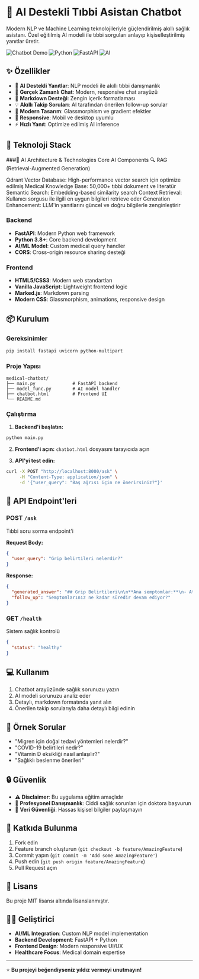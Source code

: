 # 🏥 AI Destekli Tıbbi Asistan Chatbot

Modern NLP ve Machine Learning teknolojileriyle güçlendirilmiş akıllı sağlık asistanı. Özel eğitilmiş AI modeli ile tıbbi sorguları anlayıp kişiselleştirilmiş yanıtlar üretir.

![Chatbot Demo](https://img.shields.io/badge/Status-Active-brightgreen) ![Python](https://img.shields.io/badge/Python-3.8+-blue) ![FastAPI](https://img.shields.io/badge/FastAPI-Latest-00a693) ![AI](https://img.shields.io/badge/AI-NLP%20%7C%20ML-purple)

## ✨ Özellikler

- 🤖 **AI Destekli Yanıtlar**: NLP modeli ile akıllı tıbbi danışmanlık
- 💬 **Gerçek Zamanlı Chat**: Modern, responsive chat arayüzü
- 📝 **Markdown Desteği**: Zengin içerik formatlaması
- 💡 **Akıllı Takip Soruları**: AI tarafından önerilen follow-up sorular
- 🎨 **Modern Tasarım**: Glassmorphism ve gradient efektler
- 📱 **Responsive**: Mobil ve desktop uyumlu
- ⚡ **Hızlı Yanıt**: Optimize edilmiş AI inference

## 🚀 Teknoloji Stack

###🧠 AI Architecture & Technologies
Core AI Components
🔍 RAG (Retrieval-Augmented Generation)

Qdrant Vector Database: High-performance vector search için optimize edilmiş
Medical Knowledge Base: 50,000+ tıbbi dokument ve literatür
Semantic Search: Embedding-based similarity search
Context Retrieval: Kullanıcı sorgusu ile ilgili en uygun bilgileri retrieve eder
Generation Enhancement: LLM'in yanıtlarını güncel ve doğru bilgilerle zenginleştirir

### Backend
- **FastAPI**: Modern Python web framework
- **Python 3.8+**: Core backend development
- **AI/ML Model**: Custom medical query handler
- **CORS**: Cross-origin resource sharing desteği

### Frontend
- **HTML5/CSS3**: Modern web standartları
- **Vanilla JavaScript**: Lightweight frontend logic
- **Marked.js**: Markdown parsing
- **Modern CSS**: Glassmorphism, animations, responsive design

## 📦 Kurulum

### Gereksinimler
```bash
pip install fastapi uvicorn python-multipart
```

### Proje Yapısı
```
medical-chatbot/
├── main.py              # FastAPI backend
├── model_func.py        # AI model handler
├── chatbot.html         # Frontend UI
└── README.md
```

### Çalıştırma
1. **Backend'i başlatın:**
```bash
python main.py
```

2. **Frontend'i açın:**
`chatbot.html` dosyasını tarayıcıda açın

3. **API'yi test edin:**
```bash
curl -X POST "http://localhost:8000/ask" \
     -H "Content-Type: application/json" \
     -d '{"user_query": "Baş ağrısı için ne önerirsiniz?"}'
```

## 🔧 API Endpoint'leri

### POST `/ask`
Tıbbi soru sorma endpoint'i

**Request Body:**
```json
{
  "user_query": "Grip belirtileri nelerdir?"
}
```

**Response:**
```json
{
  "generated_answer": "## Grip Belirtileri\n\n**Ana semptomlar:**\n- Ateş\n- Baş ağrısı\n- Kas ağrıları",
  "follow_up": "Semptomlarınız ne kadar süredir devam ediyor?"
}
```

### GET `/health`
Sistem sağlık kontrolü
```json
{
  "status": "healthy"
}
```

## 💻 Kullanım

1. Chatbot arayüzünde sağlık sorunuzu yazın
2. AI modeli sorunuzu analiz eder
3. Detaylı, markdown formatında yanıt alın
4. Önerilen takip sorularıyla daha detaylı bilgi edinin

## 🎯 Örnek Sorular

- "Migren için doğal tedavi yöntemleri nelerdir?"
- "COVID-19 belirtileri nedir?"
- "Vitamin D eksikliği nasıl anlaşılır?"
- "Sağlıklı beslenme önerileri"

## 🔒 Güvenlik

- ⚠️ **Disclaimer**: Bu uygulama eğitim amaçlıdır
- 🏥 **Profesyonel Danışmanlık**: Ciddi sağlık sorunları için doktora başvurun
- 🔐 **Veri Güvenliği**: Hassas kişisel bilgiler paylaşmayın

## 🤝 Katkıda Bulunma

1. Fork edin
2. Feature branch oluşturun (`git checkout -b feature/AmazingFeature`)
3. Commit yapın (`git commit -m 'Add some AmazingFeature'`)
4. Push edin (`git push origin feature/AmazingFeature`)
5. Pull Request açın

## 📝 Lisans

Bu proje MIT lisansı altında lisanslanmıştır.

## 👨‍💻 Geliştirici

- **AI/ML Integration**: Custom NLP model implementation
- **Backend Development**: FastAPI + Python
- **Frontend Design**: Modern responsive UI/UX
- **Healthcare Focus**: Medical domain expertise

---

⭐ **Bu projeyi beğendiyseniz yıldız vermeyi unutmayın!**
